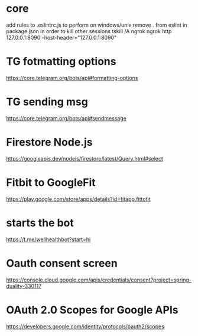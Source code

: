 # core

add rules to .eslintrc.js to perform on windows/unix
remove . from eslint in package.json
in order to kill other sessions tskill /A ngrok
ngrok http 127.0.0.1:8090 -host-header="127.0.0.1:8090"

# TG fotmatting options

https://core.telegram.org/bots/api#formatting-options

# TG sending msg

https://core.telegram.org/bots/api#sendmessage

# Firestore Node.js

https://googleapis.dev/nodejs/firestore/latest/Query.html#select

# Fitbit to GoogleFit

https://play.google.com/store/apps/details?id=fitapp.fittofit

# starts the bot

https://t.me/wellhealthbot?start=hi

# Oauth consent screen

https://console.cloud.google.com/apis/credentials/consent?project=spring-duality-330117

# OAuth 2.0 Scopes for Google APIs

https://developers.google.com/identity/protocols/oauth2/scopes
